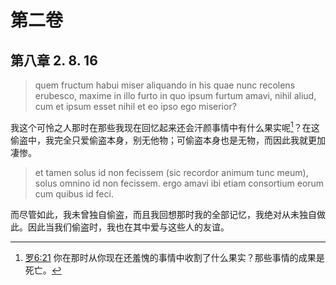 # 第二卷
## 第八章 2. 8. 16

> quem fructum habui miser aliquando in his quae nunc recolens erubesco, maxime in illo furto in quo ipsum furtum amavi, nihil aliud, cum et ipsum esset nihil et eo ipso ego miserior?

我这个可怜之人那时在那些我现在回忆起来还会汗颜事情中有什么果实呢[^1]？在这偷盗中，我完全只爱偷盗本身，别无他物；可偷盗本身也是无物，而因此我就更加凄惨。

[^1]: [罗6:21](https://biblehub.com/romans/6-21.htm) 你在那时从你现在还羞愧的事情中收割了什么果实？那些事情的成果是死亡。

> et tamen solus id non fecissem (sic recordor animum tunc meum), solus omnino id non fecissem. ergo amavi ibi etiam consortium eorum cum quibus id feci.

而尽管如此，我未曾独自偷盗，而且我回想那时我的全部记忆，我绝对从未独自做此。因此当我们偷盗时，我也在其中爱与这些人的友谊。